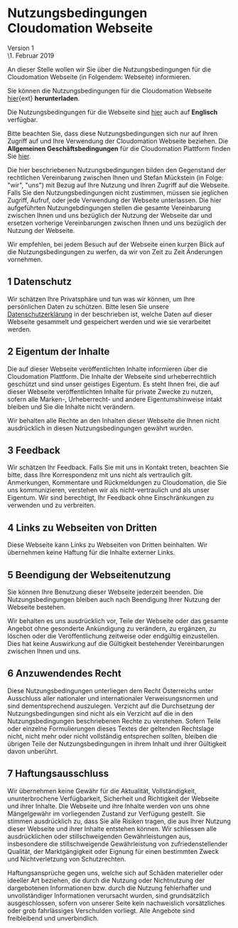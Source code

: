 # Nutzungsbedingungen Cloudomation Webseite
Version 1  
\1. Februar 2019

An dieser Stelle wollen wir Sie über die Nutzungsbedingungen für die Cloudomation Webseite (in Folgendem: Webseite) informieren.

Sie können die Nutzungsbedingungen für die Cloudomation Webseite [hier](/sitedata/downloads/Nutzungsbedingungen%20Cloudomation%20Webseite.pdf){ext} **herunterladen**.

Die Nutzungsbedingungen für die Webseite sind [hier](/site/Terms+of+use+website) auch auf **Englisch** verfügbar.

Bitte beachten Sie, dass diese Nutzungsbedingungen sich nur auf Ihren Zugriff auf und Ihre Verwendung der Cloudomation Webseite beziehen. Die **Allgemeinen Geschäftsbedingungen** für die Cloudomation Plattform finden Sie [hier](/site/General+Terms+and+Conditions).

Die hier beschriebenen Nutzungsbedingungen bilden den Gegenstand der rechtlichen Vereinbarung zwischen Ihnen und Stefan Mückstein (in Folge: "wir", "uns")  mit Bezug auf Ihre Nutzung und Ihren Zugriff auf die Webseite.  Falls Sie den Nutzungsbedingungen nicht zustimmen, müssen sie jeglichen Zugriff, Aufruf, oder jede Verwendung der Webseite unterlassen. Die hier aufgeführten Nutzungebdingungen stellen die gesamte Vereinbarung zwischen Ihnen und uns bezüglich der Nutzung der Webseite dar und ersetzen vorherige Vereinbarungen zwischen Ihnen und uns bezüglich der Nutzung der Webseite.

Wir empfehlen, bei jedem Besuch auf der Webseite einen kurzen Blick auf die Nutzungsbedingungen zu werfen, da wir von Zeit zu Zeit Änderungen vornehmen.

## 1 Datenschutz
Wir schätzen Ihre Privatsphäre und tun was wir können, um Ihre persönlichen Daten zu schützen. Bitte lesen Sie unsere [Datenschutzerklärung](/Datenschutzerklärung) in der beschrieben ist, welche Daten auf dieser Webseite gesammelt und gespeichert werden und wie sie verarbeitet werden.

## 2 Eigentum der Inhalte
Die auf dieser Webseite veröffentlichten Inhalte informieren über die Cloudomation Plattform. Die Inhalte der Webseite sind urheberrechtlich geschützt und sind unser geistiges Eigentum. Es steht Ihnen frei, die auf dieser Webseite veröffentlichten Inhalte für private Zwecke zu nutzen, sofern alle Marken-, Urheberrecht- und andere Eigentumshinweise intakt bleiben und Sie die Inhalte nicht verändern.

Wir behalten alle Rechte an den Inhalten dieser Webseite die Ihnen nicht ausdrücklich in diesen Nutzungsbedingungen gewährt wurden.

## 3 Feedback
Wir schätzen Ihr Feedback. Falls Sie mit uns in Kontakt treten, beachten Sie bitte, dass Ihre Korrespondenz mit uns nicht als vertraulich gilt. Anmerkungen, Kommentare und Rückmeldungen zu Cloudomation, die Sie uns kommunizieren, verstehen wir als nicht-vertraulich und als unser Eigentum. Wir sind berechtigt, Ihr Feedback ohne Einschränkungen zu verwenden und zu verbreiten.

## 4 Links zu Webseiten von Dritten
Diese Webseite kann Links zu Webseiten von Dritten beinhalten. Wir übernehmen keine Haftung für die Inhalte externer Links.

## 5 Beendigung der Webseitenutzung
Sie können Ihre Benutzung dieser Webseite jederzeit beenden. Die Nutzungsbedingungen bleiben auch nach Beendigung Ihrer Nutzung der Webseite bestehen.

Wir behalten es uns ausdrücklich vor, Teile der Webseite oder das gesamte Angebot ohne gesonderte Ankündigung zu verändern, zu ergänzen, zu löschen oder die Veröffentlichung zeitweise oder endgültig einzustellen. Dies hat keine Auswirkung auf die Gültigkeit bestehender Vereinbarungen zwischen Ihnen und uns.

## 6 Anzuwendendes Recht
Diese Nutzungsbedingungen unterliegen dem Recht Österreichs unter Ausschluss aller nationaler und internationaler Verweisungsnormen und sind dementsprechend auszulegen. Verzicht auf die Durchsetzung der Nutzungsbedingungen sind nicht als ein Verzicht auf die in den Nutzungsbedingungen beschriebenen Rechte zu verstehen. Sofern Teile oder einzelne Formulierungen dieses Textes der geltenden Rechtslage nicht, nicht mehr oder nicht vollständig entsprechen sollten, bleiben die übrigen Teile der Nutzungsbedingungen in ihrem Inhalt und ihrer Gültigkeit davon unberührt.

## 7 Haftungsausschluss
Wir übernehmen keine Gewähr für die Aktualität, Vollständigkeit, ununterbrochene Verfügbarkeit, Sicherheit und Richtigkeit der Webseite und ihrer Inhalte. Die Webseite und ihre Inhalte werden von uns ohne Mängelgewähr im vorliegenden Zustand zur Verfügung gestellt. Sie stimmen ausdrücklich zu, dass Sie alle Risiken tragen, die aus Ihrer Nutzung dieser Webseite und ihrer Inhalte entstehen können. Wir schliessen alle ausdrücklichen oder stillschweigenden Gewährleistungen aus, insbesondere die stillschweigende Gewährleistung von zufriedenstellender Qualität, der Marktgängigkeit oder Eignung für einen bestimmten Zweck und Nichtverletzung von Schutzrechten.

Haftungsansprüche gegen uns, welche sich auf Schäden materieller oder ideeller Art beziehen, die durch die Nutzung oder Nichtnutzung der dargebotenen Informationen bzw. durch die Nutzung fehlerhafter und unvollständiger Informationen verursacht wurden, sind grundsätzlich ausgeschlossen, sofern von unserer Seite kein nachweislich vorsätzliches oder grob fahrlässiges Verschulden vorliegt. Alle Angebote sind freibleibend und unverbindlich.
